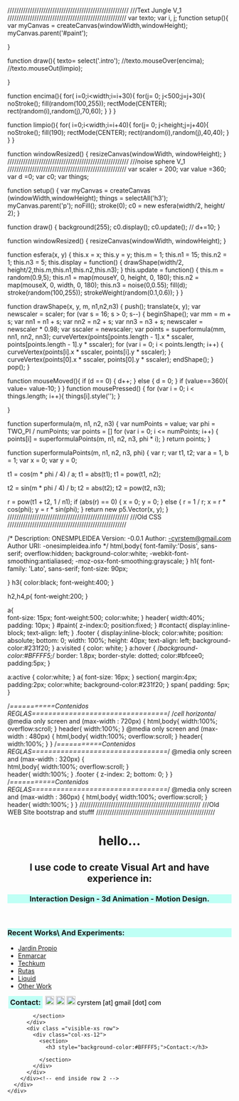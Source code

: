 //////////////////////////////////////////////////////
///Text Jungle  V_1
/////////////////////////////////////////////////////
var texto;
var i, j;
function setup(){
  var myCanvas = createCanvas(windowWidth,windowHeight);
  myCanvas.parent('#paint');
  

}

function draw(){
  texto= select('.intro');
  //texto.mouseOver(encima);
  //texto.mouseOut(limpio);

}




function encima(){
   for( i=0;i<width;i=i+30){
    for(j= 0; j<500;j=j+30){
          noStroke();
          fill(random(100,255));
          rectMode(CENTER);
          rect(random(i),random(j),70,60);
    }
  }
}

function limpio(){
  for( i=0;i<width;i=i+40){
    for(j= 0; j<height;j=j+40){
          noStroke();
          fill(190);
          rectMode(CENTER);
          rect(random(i),random(j),40,40);
    }
  }
}

function windowResized() {
  resizeCanvas(windowWidth, windowHeight);
}
//////////////////////////////////////////////////////
///noise sphere  V_1
/////////////////////////////////////////////////////
var scaler = 200;
var value =360;
var d =0;
var c0;
var things;

function setup() { 
  var myCanvas = createCanvas (windowWidth,windowHeight);
  things = selectAll('h3');
  myCanvas.parent('p');
  noFill();
  stroke(0);
  c0 = new esfera(width/2, height/ 2);
}

function draw() {
  background(255);
  c0.display();
  c0.update();
  // d+=10;
}

function windowResized() {
  resizeCanvas(windowWidth, windowHeight);
}

function esfera(x, y) {
  this.x = x;
  this.y = y;
  this.m = 1;
  this.n1 = 15;
  this.n2 = 1;
  this.n3 = 5;
  this.display = function() {
    drawShape(width/2, height/2,this.m,this.n1,this.n2,this.n3);
  }
  this.update = function() {
    this.m = random(0.9,5);
    this.n1 = map(mouseY, 0, height, 0, 180);
    this.n2 = map(mouseX, 0, width, 0, 180);
    this.n3 = noise(0,0.55);
    fill(d);
    stroke(random(100,255));
    strokeWeight(random(0.1,0.6));
  }
}

function drawShape(x, y, m, n1,n2,n3) {
  push();
  translate(x, y);
  var newscaler = scaler;
  for (var s = 16; s > 0; s--) {
    beginShape();
    var mm = m + s;
    var nn1 = n1 + s;
    var nn2 = n2 + s;
    var nn3 = n3 + s;
    newscaler = newscaler * 0.98;
    var sscaler = newscaler;
    var points = superformula(mm, nn1, nn2, nn3);
    curveVertex(points[points.length - 1].x * sscaler, points[points.length - 1].y * sscaler);
    for (var i = 0; i < points.length; i++) {
      curveVertex(points[i].x * sscaler, points[i].y * sscaler);
    }
    curveVertex(points[0].x * sscaler, points[0].y * sscaler);
    endShape();
  }
  pop();
}

function mouseMoved(){
    if (d == 0) {
    d++;
  } else {
    d = 0;
  }
  if (value==360){
    value= value-10;
  }
}
function mousePressed() {
for (var i = 0; i < things.length; i++){
    things[i].style('');
  }

}

function superformula(m, n1, n2, n3) {
  var numPoints = value;
  var phi = TWO_PI / numPoints;
  var points = []
  for (var i = 0; i <= numPoints; i++) {
    points[i] = superformulaPoints(m, n1, n2, n3, phi * i);
  }
  return points;
}

function superformulaPoints(m, n1, n2, n3, phi) {
  var r;
  var t1, t2;
  var a = 1,
    b = 1;
  var x = 0;
  var y = 0;

  t1 = cos(m * phi / 4) / a;
  t1 = abs(t1);
  t1 = pow(t1, n2);

  t2 = sin(m * phi / 4) / b;
  t2 = abs(t2);
  t2 = pow(t2, n3);

  r = pow(t1 + t2, 1 / n1);
  if (abs(r) == 0) {
    x = 0;
    y = 0;
  } else {
    r = 1 / r;
    x = r * cos(phi);
    y = r * sin(phi);
  }
  return new p5.Vector(x, y);
}
//////////////////////////////////////////////////////
///Old CSS
/////////////////////////////////////////////////////

/*
Description: ONESMPLEIDEA
Version: -0.0.1
Author: -cyrstem@gmail.com
Author URI: -onesimpleidea.info
*/
html,body{
  font-family:'Dosis', sans-serif;
  overflow:hidden;
  background-color:white;
  -webkit-font-smoothing:antialiased;
  -moz-osx-font-smoothing:grayscale;
}
h1{
  font-family: 'Lato', sans-serif;
  font-size: 90px;

}
h3{
  color:black;
  font-weight:400;
}

h2,h4,p{
    font-weight:200;
    }

a{  
  font-size: 15px;
  font-weight:500;
  color:white;
}
header{
  width:40%;
  padding: 10px;
}
#paint{
  z-index:0;
  position:fixed;
}
#contact{
    display:inline-block;
     text-align: left;
}
.footer {
  display:inline-block;
  color:white;
  position: absolute;
  bottom: 0;
  width: 100%;
  height: 40px;
  text-align: left;
  background-color:#231f20;
}
a:visited {
    color: white;
}
a:hover {
  /*background-color:#BFFFF5;*/
  border: 1.8px;
  border-style: dotted;
  color:#bfcee0;
  padding:5px;
}

a:active {
  color:white;
}
a{
  font-size: 16px;
}
section{
  margin:4px;
  padding:2px;
  color:white;
  background-color:#231f20;
}
span{
  padding: 5px;
}

/*===========Contenidos REGLAS=================================*/ 
 /*cell horizonta*/
     @media only screen and (max-width : 720px) {
      html,body{
      width:100%;
    overflow:scroll;
    }
    header{
        width:100%;
      }
    @media only screen and (max-width : 480px) {
      html,body{
      width:100%;
    overflow:scroll;
    }
    header{
        width:100%;
      }
    }
/*===========Contenidos REGLAS=================================*/ 
   @media only screen and (max-width : 320px) {  
    html,body{
      width:100%;
    overflow:scroll;
      }    
      header{
        width:100%;
      }
      .footer {
        z-index: 2;
      bottom: 0;
    }
    }
    /*===========Contenidos REGLAS=================================*/ 
   @media only screen and (max-width : 360px) {
      html,body{
          width:100%;
    overflow:scroll;
      }
      header{
        width:100%;
      }
    }
//////////////////////////////////////////////////////
///Old WEB SIte bootstrap and stufff
/////////////////////////////////////////////////////

<!DOCTYPE html>
<html lang="en">
<head>
  <meta charset="UTF-8">
  <meta http-equiv="X-UA-Compatible" content="IE=edge">
    <meta name="viewport" content="width=device-width, initial-scale=1">
    <meta name="description" content="onesimpleidea.xyz, Portafolio, Uio, Web Design, Creative Coding, Web, Ecuador, Quito  ">
    <meta name="author" content="cyrstem, onesimpleidea.xyz, uio, Ecuador 2015">
    <meta property="og:image" content="http://onesimpleidea.xyz/social.png" />
    <meta property="og:title" content="onesimpleidea"/>
    <meta property="og:url" content="onesimpleidea.xyz"/>
    <meta property="og:description" content="Portafolio,cyrstem[at]gmail[dot]com,works,info,contacto,uio,ec,Ecuador, cyrstem, Uio, Web Design, Creative Coding, Web,Quito " />
  <title>/.One Simple Idea </title>
  <meta property="og:title" content="/.One Simple Idea"/>
  <link rel="shortcut icon" href="favicon.ico"/>
  <link rel="icon" href="favicon.ico" type="image/x-icon">
  <!-- styles and fonts -->
    <link href="css/bootstrap.min.css" rel="stylesheet">
  <link href="css/style.min.css" rel="stylesheet">
  <link rel="stylesheet" href="http://fonts.googleapis.com/css?family=Dosis:200,300,400,500" type="text/css">
  <link href='https://fonts.googleapis.com/css?family=Lato:400,700' rel='stylesheet' type='text/css'>
  <!-- scripts starts -->
  <script language="javascript" type="text/javascript" src="third-party/p5.min.js"></script>
  <script language="javascript" type="text/javascript" src="third-party/addons/p5.dom.js"></script>
  <script language="javascript" type="text/javascript" src="js/main.min.js"></script>
</head>
<body>
  <!-- menos click mas  simple -->
  <div class="container-fluid">
    <div id ="paint"></div> 
    <div class= "row">
      <div class ="col-sm-12 col-lg-12"> 
        <div class ="row"> 
          <header>
            <h1>hello...</h1>
            <h2></h2>
            <h2>I use code to create Visual Art and have experience in:</h2>
            <h3 style="background-color:#BFFFF5;">Interaction Design - 3d Animation - Motion Design.</h3>
          </header>
          <div class ="col-sm-12 col-lg-4">
            <section>
              <h3 style="background-color:#BFFFF5;">Recent Works\ And Experiments:</h3>
              <ul class="list-group">
                <li><a href="http://unjardinpropio.com" target="_blank">Jardin Propio</a></li>
                <li><a href="http://enmarcar.xyz" target = "_blank">Enmarcar</a></li>
                <li><a href="http://techkum.com" target = "_blank">Techkum</a></li>
                <li><a href="http://onesimpleidea.xyz/rutas" target = "_blank">Rutas</a></li>
                <!-- <h3 style="background-color:#BFFFF5;">Archive and Experiments:</h3> -->
                <li><a href="http://onesimpleidea.xyz/app">Liquid</a></li>
                <li><a href="http://cargocollective.com/onesimpleidea" target = "_blank">Other Work</a></li>
              </ul>
            </section>
            <section>
              <h3 style="display:inline;background-color:#BFFFF5;padding:4px;margin:2px;">Contact:</h3>
        <span><a href="http://ec.linkedin.com/in/jacobohz"><img src="in.png" width="20"></a></span>
    <span><a href="https://github.com/cyrstem/"><img src="git.png" width="20"></a></span>
    <p style="display:inline;font-weight:500;"><img src="mail.png" width="20"> cyrstem [at] gmail [dot] com </p>

            </section>
          </div>
          <div class ="visible-xs row">
            <div class="col-xs-12">
              <section>
                <h3 style="background-color:#BFFFF5;">Contact:</h3>
                
              </section>
            </div>
          </div>
        </div><!-- end inside row 2 -->
      </div>
    </div>
  </div> <!-- end container -->
<!-- <footer class="footer hidden-xs">
  <h3 style="display:inline;background-color:#BFFFF5;padding:4px;margin:2px;">Contact:</h3>
        <span><a href="http://ec.linkedin.com/in/jacobohz"><img src="in.png" width="20"></a></span>
    <span><a href="https://github.com/cyrstem/"><img src="git.png" width="20"></a></span>
    <p style="display:inline;font-weight:500;"><img src="mail.png" width="20"> cyrstem [at] gmail [dot] com </p>
</footer> -->
  <!-- external libs and staff -->
  <script src="third-party/jquery.min.js"></script>
  <script src="third-party/bootstrap.min.js"></script>
</body>
</html>


